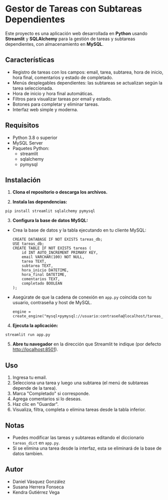 # Gestor de Tareas con Subtareas Dependientes

Este proyecto es una aplicación web desarrollada en **Python** usando **Streamlit** y **SQLAlchemy** para la gestión de tareas y subtareas dependientes, con almacenamiento en **MySQL**.

## Características

- Registro de tareas con los campos: email, tarea, subtarea, hora de inicio, hora final, comentarios y estado de completado.
- Menús desplegables dependientes: las subtareas se actualizan según la tarea seleccionada.
- Hora de inicio y hora final automáticas.
- Filtros para visualizar tareas por email y estado.
- Botones para completar y eliminar tareas.
- Interfaz web simple y moderna.

## Requisitos

- Python 3.8 o superior
- MySQL Server
- Paquetes Python:
  - streamlit
  - sqlalchemy
  - pymysql

## Instalación

1. **Clona el repositorio o descarga los archivos.**

2. **Instala las dependencias:**
```
pip install streamlit sqlalchemy pymysql
```

3. **Configura la base de datos MySQL:**

- Crea la base de datos y la tabla ejecutando en tu cliente MySQL:
  ```
  CREATE DATABASE IF NOT EXISTS tareas_db;
  USE tareas_db;
  CREATE TABLE IF NOT EXISTS tareas (
      id INT AUTO_INCREMENT PRIMARY KEY,
      email VARCHAR(100) NOT NULL,
      tarea TEXT,
      subtarea TEXT,
      hora_inicio DATETIME,
      hora_final DATETIME,
      comentarios TEXT,
      completado BOOLEAN
  );
  ```

- Asegúrate de que la cadena de conexión en `app.py` coincida con tu usuario, contraseña y host de MySQL.
  ```
  engine = create_engine("mysql+pymysql://usuario:contraseña@localhost/tareas_db")
  ```

4. **Ejecuta la aplicación:**
```
streamlit run app.py
```

5. **Abre tu navegador** en la dirección que Streamlit te indique (por defecto [http://localhost:8501](http://localhost:8501)).

## Uso

1. Ingresa tu email.
2. Selecciona una tarea y luego una subtarea (el menú de subtareas depende de la tarea).
3. Marca "Completado" si corresponde.
4. Agrega comentarios si lo deseas.
5. Haz clic en "Guardar".
6. Visualiza, filtra, completa o elimina tareas desde la tabla inferior.

## Notas

- Puedes modificar las tareas y subtareas editando el diccionario `tareas_dict` en `app.py`.
- Si se elimina una tarea desde la interfaz, esta se eliminará de la base de datos tambien.

## Autor
- Daniel Vásquez González
- Susana Herrera Fonseca
- Kendra Gutiérrez Vega

